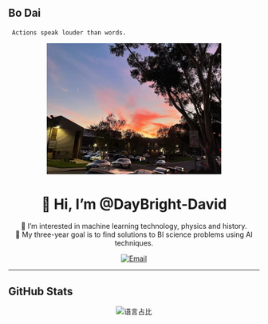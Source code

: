 

## Bo Dai
```
 Actions speak louder than words.
```

<!-- 顶部头像 & 徽章 -->
<div align="center">
  <!-- 头像（可留空或自行上传） -->
  <img src="https://raw.githubusercontent.com/DayBright-David/DayBright-David/main/IMG_0295.JPG" alt="Scenery"
  width="350px" />

  <!-- 名称与介绍 -->
  <h1>👋 Hi, I’m @DayBright-David </h1>
  <p>👀 I’m interested in machine learning technology, physics and history.<br/>
     🌱 My three-year goal is to find solutions to BI science problems using AI techniques.</p>

  <!-- 社交徽章 -->
  <a href="mailto:daybright.daibo@gmail.com">
    <img src="https://img.shields.io/badge/Email-daybright.daibo%40gmail.com-blue?style=flat-square" alt="Email" />
  </a>
  
</div>

---

## GitHub Stats

<div align="center">

<!-- GitHub 贡献图（可视化您的贡献历史） -->

<!-- GitHub 语言占比 -->
<img src="https://github-readme-stats.vercel.app/api/top-langs/?username=DayBright-David&layout=compact&theme=tokyonight" alt="语言占比" />

<!-- GitHub 综合统计 -->


</div>

<!---
DayBright-David/DayBright-David is a ✨ special ✨ repository because its `README.md` (this file) appears on your GitHub profile.
You can click the Preview link to take a look at your changes.
--->
